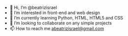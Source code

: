 - 👋 Hi, I’m @beatrizisrael
- 👀 I’m interested in front-end and web design
- 🌱 I’m currently learning Python, HTML, HTML5 and CSS
- 💞️ I’m looking to collaborate on any simple projects
- 📫 How to reach me abeatrizisrael@gmail.com

<!---
beatrizisrael/beatrizisrael is a ✨ special ✨ repository because its `README.md` (this file) appears on your GitHub profile.
You can click the Preview link to take a look at your changes.
--->
